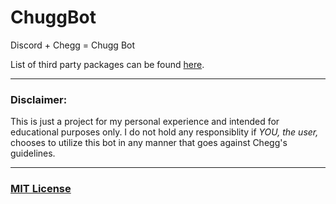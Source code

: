 # ChuggBot

Discord + Chegg = Chugg Bot

List of third party packages can be found [here](./Credits.md).

---

### <strong>Disclaimer:</strong>

This is just a project for my personal experience and intended for educational purposes only. I do not hold any responsiblity if <em>YOU, the user,</em> chooses to utilize this bot in any manner that goes against Chegg's guidelines.

---

### [MIT License](./LICENSE)
